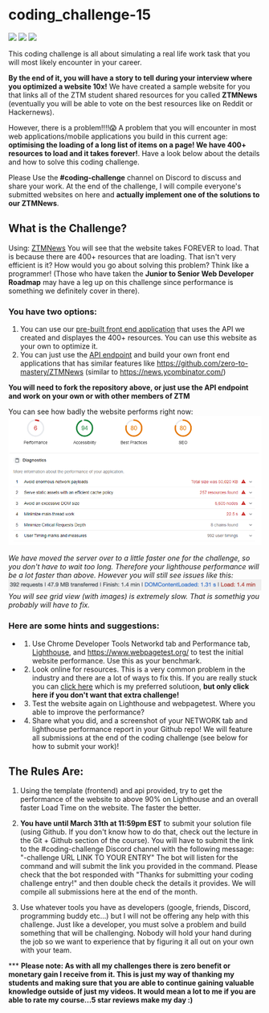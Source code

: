 # coding_challenge-15
![](https://img.shields.io/badge/Difficulty:%20%20%20-%20%20%20NOVICE-orange.svg?style=for-the-badge)
![](https://img.shields.io/badge/Powered%20by:%20%20%20-%20%20%20REACT-blue.svg?style=for-the-badge&logo=REACT)
![](https://img.shields.io/badge/Working%20With:%20%20%20-%20%20%20API's-yellow.svg?style=for-the-badge)

This coding challenge is all about simulating a real life work task that you will most likely encounter in your career.

**By the end of it, you will have a story to tell during your interview where you optimized a website 10x!** We have created a sample website for you that links all of the ZTM student shared resources for you called **ZTMNews** (eventually you will be able to vote on the best resources like on Reddit or Hackernews).

However, there is a problem!!!!😱 A problem that you will encounter in most web applications/mobile applications you build in this current age: **optimising the loading of a long list of items on a page! We have 400+ resources to load and it takes forever!**. Have a look below about the details and how to solve this coding challenge.

Please Use the **#coding-challenge** channel on Discord to discuss and share your work. At the end of the challenge, I will compile everyone's submitted websites on here and **actually implement one of the solutions to our ZTMNews**.

## What is the Challenge?
Using: [ZTMNews](https://zero-to-mastery.github.io/ZTMNews/) You will see that the website takes FOREVER to load. That is because there are 400+ resources that are loading. That isn't very efficient is it? How would you go about solving this problem? Think like a programmer! (Those who have taken the **Junior to Senior Web Developer Roadmap** may have a leg up on this challenge since performance is something we definitely cover in there).

### You have two options:
1. You can use our [pre-built front end application](https://github.com/zero-to-mastery/ZTMNews) that uses the API we created and displayes the 400+ resources. You can use this website as your own to optimize it.
2. You can just use the [API endpoint](http://162.243.169.202:3000/api/resources) and build your own front end applications that has similar features like https://github.com/zero-to-mastery/ZTMNews (similar to https://news.ycombinator.com/)

**You will need to fork the repository above, or just use the API endpoint and work on your own or with other members of ZTM**

You can see how badly the website performs right now:
![](./Lighthouse-Report.png)




*We have moved the server over to a little faster one for the challenge, so you don't have to wait too long. Therefore your lighthouse performance will be a lot faster than above. However you will still see issues like this:*
![](./badbadbad.png)
*You will see grid view (with images) is extremely slow. That is somethig you probably will have to fix.*

### Here are some hints and suggestions:

- 1. Use Chrome Developer Tools Networkd tab and Performance tab, [Lighthouse](https://developers.google.com/web/tools/lighthouse/), and https://www.webpagetest.org/ to test the initial website performance. Use this as your benchmark.
- 2. Look online for resources. This is a very common problem in the industry and there are a lot of ways to fix this. If you are really stuck you can [click here](https://github.com/bvaughn/react-window) which is my preferred solutioon, **but only click here if you don't want that extra challenge!**
- 3. Test the website again on Lighthouse and webpagetest. Where you able to improve the performance?
- 4. Share what you did, and a screenshot of your NETWORK tab and lighthouse performance report in your Github repo! We will feature all submissions at the end of the coding challenge (see below for how to submit your work)!

## The Rules Are:

1. Using the template (frontend) and api provided, try to get the performance of the website to above 90% on Lighthouse and an overall faster Load Time on the website. The faster the better.

2. **You have until March 31th at 11:59pm EST** to submit your solution file (using Github. If you don't know how to do that, check out the lecture in the Git + Github section of the course). You will have to submit the link to the #coding-challenge Discord channel with the following message: "-challenge URL LINK TO YOUR ENTRY"
The bot will listen for the command and will submit the link you provided in the command. Please check that the bot responded with "Thanks for submitting your coding challenge entry!" and then double check the details it provides. We will compile all submissions here at the end of the month.

3. Use whatever tools you have as developers (google, friends, Discord, programming buddy etc...) but I will not be offering any help with this challenge. Just like a developer, you must solve a problem and build something that will be challenging. Nobody will hold your hand during the job so we want to experience that by figuring it all out on your own with your team.

*** **Please note: As with all my challenges there is zero benefit or monetary gain I receive from it. This is just my way of thanking my students and making sure that you are able to continue gaining valuable knowledge outside of just my videos. It would mean a lot to me if you are able to rate my course...5 star reviews make my day :)**
